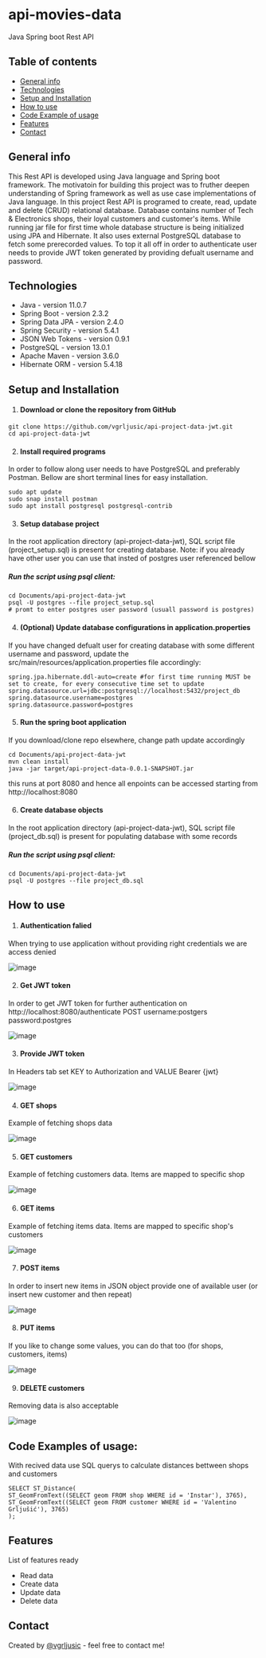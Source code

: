 # api-movies-data
Java Spring boot Rest API 

## Table of contents
* [General info](#general-info)
* [Technologies](#technologies)
* [Setup and Installation](#setup-and-installation)
* [How to use](#how-to-use)
* [Code Example of usage](#code-examples-of-usage)
* [Features](#features)
* [Contact](#contact)

## General info
This Rest API is developed using Java language and Spring boot framework. The motivatoin for building this project was to fruther deepen understanding of Spring framework as well as use case implementations of Java language. In this project Rest API is programed to create, read, update and delete (CRUD) relational database. Database contains number of Tech & Electronics shops, their loyal customers and customer's items. While running jar file for first time whole database structure is being initialized using JPA and Hibernate. It also uses external PostgreSQL database to fetch some prerecorded values. To top it all off in order to authenticate user needs to provide JWT token generated by providing defualt username and password.

## Technologies
* Java - version 11.0.7
* Spring Boot - version 2.3.2
* Spring Data JPA - version 2.4.0
* Spring Security - version 5.4.1
* JSON Web Tokens - version 0.9.1
* PostgreSQL - version 13.0.1
* Apache Maven - version 3.6.0
* Hibernate ORM - version 5.4.18

## Setup and Installation

1. #### Download or clone the repository from GitHub

```
git clone https://github.com/vgrljusic/api-project-data-jwt.git
cd api-project-data-jwt
```

2. #### Install required programs

In order to follow along user needs to have PostgreSQL and preferably Postman. Bellow are short terminal lines for easy installation.
```
sudo apt update
sudo snap install postman
sudo apt install postgresql postgresql-contrib
```

3. #### Setup database project

In the root application directory (api-project-data-jwt), SQL script file (project_setup.sql) is present for creating database. Note: if you already have other user you can use that insted of postgres user referenced bellow

##### Run the script using psql client: 

```
cd Documents/api-project-data-jwt
psql -U postgres --file project_setup.sql
# promt to enter postgres user password (usuall password is postgres)
```

4. #### (Optional) Update database configurations in application.properties

If you have changed defualt user for creating database with some different username and password, update the src/main/resources/application.properties file accordingly:

```
spring.jpa.hibernate.ddl-auto=create #for first time running MUST be set to create, for every consecutive time set to update
spring.datasource.url=jdbc:postgresql://localhost:5432/project_db
spring.datasource.username=postgres
spring.datasource.password=postgres

```

5. #### Run the spring boot application

If you download/clone repo elsewhere, change path update accordingly

```
cd Documents/api-project-data-jwt
mvn clean install
java -jar target/api-project-data-0.0.1-SNAPSHOT.jar
```

this runs at port 8080 and hence all enpoints can be accessed starting from http://localhost:8080

6. #### Create database objects

In the root application directory (api-project-data-jwt), SQL script file (project_db.sql) is present for populating database with some records

##### Run the script using psql client: 

```
cd Documents/api-project-data-jwt
psql -U postgres --file project_db.sql
```

## How to use

1. #### Authentication falied

When trying to use application without providing right credentials we are access denied 

![image](https://user-images.githubusercontent.com/52451893/97893829-11416200-1d32-11eb-87d4-e3dcbca12951.png)

2. #### Get JWT token

In order to get JWT token for further authentication on http://localhost:8080/authenticate POST username:postgers password:postgres 

![image](https://user-images.githubusercontent.com/52451893/97894613-01764d80-1d33-11eb-979a-b7444896b520.png)

3. #### Provide JWT token

In Headers tab set KEY to Authorization and VALUE Bearer {jwt}

![image](https://user-images.githubusercontent.com/52451893/97894218-8d3baa00-1d32-11eb-9866-e7ee6956173a.png)

4. #### GET shops

Example of fetching shops data

![image](https://user-images.githubusercontent.com/52451893/97894794-38e4fa00-1d33-11eb-9020-45788c2971fe.png)


5. #### GET customers

Example of fetching customers data. Items are mapped to specific shop 

![image](https://user-images.githubusercontent.com/52451893/97971354-2a462380-1dc3-11eb-9ced-b60132bfef73.png)

6. #### GET items

Example of fetching items data. Items are mapped to specific shop's customers 

![image](https://user-images.githubusercontent.com/52451893/97894839-47cbac80-1d33-11eb-9351-f5b1f1806990.png)

7. #### POST items

In order to insert new items in JSON object provide one of available user (or insert new customer and then repeat)

![image](https://user-images.githubusercontent.com/52451893/97894896-5d40d680-1d33-11eb-94ad-6c3d61e1f3a1.png)

8. #### PUT items

If you like to change some values, you can do that too (for shops, customers, items)

![image](https://user-images.githubusercontent.com/52451893/97894958-70ec3d00-1d33-11eb-9545-ca83d36dac3b.png)

9. #### DELETE customers

Removing data is also acceptable

![image](https://user-images.githubusercontent.com/52451893/97895018-82cde000-1d33-11eb-99c5-a2cf86f7bb3c.png)

## Code Examples of usage:
With recived data use SQL querys to calculate distances bettween shops and customers

```
SELECT ST_Distance(
ST_GeomFromText((SELECT geom FROM shop WHERE id = 'Instar'), 3765),
ST_GeomFromText((SELECT geom FROM customer WHERE id = 'Valentino Grljušić'), 3765)
);
```

## Features
List of features ready 
* Read data
* Create data
* Update data
* Delete data

## Contact
Created by [@vgrljusic](https://www.linkedin.com/in/vgrljusic/) - feel free to contact me!
